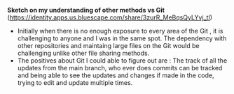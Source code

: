 **Sketch on my understanding of other methods vs Git**
(https://identity.apps.us.bluescape.com/share/3zurR_MeBqsQyLYvj_tI)
- Initially when there is no enough exposure to every area of the Git , it is challenging to anyone and I was in the same spot. The dependency with other repositories and maintaing large files on the Git would be challenging unlike other file sharing methods.
- The positives about Git I could able to figure out are : The track of all the updates from the main branch, who ever does commits can be tracked and being able to see the updates and changes if made in the code, trying to edit and update multiple times.
